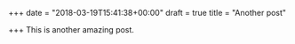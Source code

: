+++
date = "2018-03-19T15:41:38+00:00"
draft = true
title = "Another post"

+++
This is another amazing post.